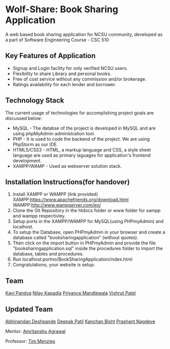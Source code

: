 # Wolf-Share: Book Sharing Application

A web based book sharing application for NCSU community, developed as a part of Software Engineering Course - CSC 510

## Key Features of Application

* Signup and Login facility for only verified NCSU users.
* Flexibility to share Library and personal books.
* Free of cost service without any commission and/or brokerage.
* Ratings availability for each lender and borrower.

## Technology Stack
The current usage of technologies for accomplishing project goals are discussed below:

* MySQL - The databse of the project is developed in MySQL and are using phpMyAdmin administration tool.
* PHP - It is used to code the backend of the project. We are using PhpStorm as our IDE.
* HTML5/CSS3 - HTML, a markup language and CSS, a style sheet language are used as primary laguages for application's frontend development. 
* XAMPP/WAMP - Used as webserver solution stack.

## Installation Instructions(for handover)
1. Install XAMPP or WAMPP (link provided) XAMPP:https://www.apachefriends.org/download.html WAMPP:http://www.wampserver.com/en/
2. Clone the Git Repository in the htdocs folder or www folder for xampp and wampp respectivley.
3. Setup ports in the XAMPP/WAMPP for MySQL(using PHPmyAdmin) and localhost.
4. To setup the Database, open PHPmyAdmin in your browser and create a database called "booksharingapplication" (without quotes).
5. Then click on the import button in PHPmyAdmin and provide the file "booksharingapplication.sql" inside the procedures folder to import the database, tables and procedures.
6. Run localhost:portno/BookSharingApplication/index.html
7. Congratulations, your website is setup.

## Team
[Kavi Pandya](https://github.com/pandyakavi)
[Nilay Kapadia](https://github.com/NilayKapadia)
[Priyance Mandlewala](https://github.com/princemandlewala)
[Vishrut Patel](https://github.com/VishrutPatel)

## Updated Team
[Abhinandan Deshpande](https://github.com/abhinandan27)
[Deepak Patil](https://github.com/deepak15493)
[Kanchan Bisht](https://github.com/DexterousMe)
[Prashant Nagdeve](https://github.com/PrashantNagdeve)

Mentor: [Amritanshu Agrawal](https://github.com/amritbhanu)

Professor: [Tim Menzies](https://github.com/timm)
